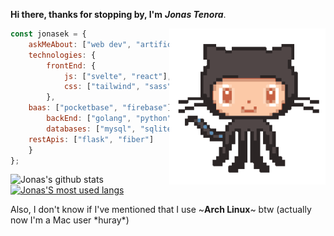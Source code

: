 **Hi there, thanks for stopping by, I'm** ***Jonas Tenora***.

<img align='right' src="https://raw.githubusercontent.com/iCharlesZ/FigureBed/master/img/octocat.gif" width="250">

```javascript
const jonasek = {
    askMeAbout: ["web dev", "artificial intelligence", "linux", "math", "cyber security"],
    technologies: {
        frontEnd: {
            js: ["svelte", "react"],
            css: ["tailwind", "sass", "skeleton"]
        },
	baas: ["pocketbase", "firebase"],
        backEnd: ["golang", "python", "C#"],
        databases: ["mysql", "sqlite"],
	restApis: ["flask", "fiber"]
    }
};
```

![Jonas's github stats](https://github-readme-stats.vercel.app/api?username=wiserat&hide=contribs,prs&count_private=true&show_icons=true)
[![Jonas'S most used langs](https://github-readme-stats.vercel.app/api/top-langs/?username=wiserat&layout=compact)](https://github.com/wiserat/github-readme-stats)

Also, I don't know if I've mentioned that I use ~**Arch Linux**~ btw (actually now I'm a Mac user \*huray\*)
